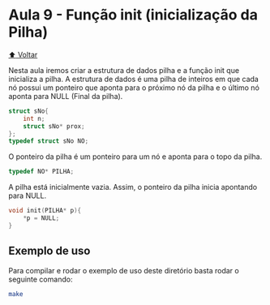 # Aula 9 - Função init (inicialização da Pilha)

[:arrow_up: Voltar](https://github.com/Geofisicando/C-orientado-a-testes#%C3%ADndice)

Nesta aula iremos criar a estrutura de dados pilha e a função init que inicializa a pilha.
A estrutura de dados é uma pilha de inteiros em que cada nó possui um ponteiro que aponta para o próximo nó da pilha e o último
nó aponta para NULL (Final da pilha).

```c
struct sNo{
	int n;
	struct sNo* prox;
};
typedef struct sNo NO;
```

O ponteiro da pilha é um ponteiro para um nó e aponta para o topo da pilha.

```c
typedef NO* PILHA;
```

A pilha está inicialmente vazia. Assim, o ponteiro da pilha inicia apontando para NULL.

```c
void init(PILHA* p){
	*p = NULL;
}
```

## Exemplo de uso

Para compilar e rodar o exemplo de uso deste diretório basta rodar o seguinte comando:

```sh
make
```
